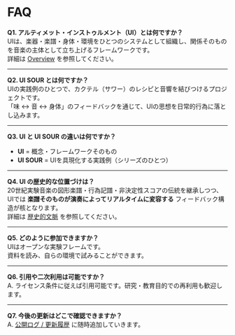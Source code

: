 # FAQ

**Q1. アルティメット・インストゥルメント（UI）とは何ですか？**  
UIは、楽器・楽譜・身体・環境をひとつのシステムとして組織し、関係そのものを音楽の主体として立ち上げるフレームワークです。  
詳細は [Overview](overview.md) を参照してください。  

---

**Q2. UI SOUR とは何ですか？**  
UIの実践例のひとつで、カクテル（サワー）のレシピと音響を結びつけるプロジェクトです。  
「味 ↔ 音 ↔ 身体」のフィードバックを通じて、UIの思想を日常的行為に落とし込みます。  

---

**Q3. UI と UI SOUR の違いは何ですか？**  
- **UI** = 概念・フレームワークそのもの  
- **UI SOUR** = UIを具現化する実践例（シリーズのひとつ）  

---

**Q4. UI の歴史的な位置づけは？**  
20世紀実験音楽の図形楽譜・行為記譜・非決定性スコアの伝統を継承しつつ、  
UIでは **楽譜そのものが演奏によってリアルタイムに変容する** フィードバック構造が核となります。  
詳細は [歴史的文脈](context.md) を参照してください。  

---

**Q5. どのように参加できますか？**  
UIはオープンな実験フレームです。  
資料を読み、自らの環境で試みることができます。  


---

**Q6. 引用や二次利用は可能ですか？**  
A. ライセンス条件に従えば引用可能です。研究・教育目的での再利用も歓迎します。

---

**Q7. 今後の更新はどこで確認できますか？**  
A. [公開ログ / 更新履歴](logs.md) に随時追加していきます。
